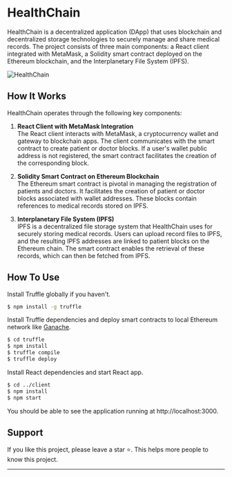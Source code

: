 # HealthChain

HealthChain is a decentralized application (DApp) that uses blockchain and decentralized storage technologies to securely manage and share medical records. The project consists of three main components: a React client integrated with MetaMask, a Solidity smart contract deployed on the Ethereum blockchain, and the Interplanetary File System (IPFS).

![HealthChain](https://d112y698adiu2z.cloudfront.net/photos/production/software_photos/002/187/785/datas/original.png)


## How It Works

HealthChain operates through the following key components:

1. **React Client with MetaMask Integration**  
   The React client interacts with MetaMask, a cryptocurrency wallet and gateway to blockchain apps. The client communicates with the smart contract to create patient or doctor blocks. If a user's wallet public address is not registered, the smart contract facilitates the creation of the corresponding block.

2. **Solidity Smart Contract on Ethereum Blockchain**  
   The Ethereum smart contract is pivotal in managing the registration of patients and doctors. It facilitates the creation of patient or doctor blocks associated with wallet addresses. These blocks contain references to medical records stored on IPFS.

3. **Interplanetary File System (IPFS)**  
   IPFS is a decentralized file storage system that HealthChain uses for securely storing medical records. Users can upload record files to IPFS, and the resulting IPFS addresses are linked to patient blocks on the Ethereum chain. The smart contract enables the retrieval of these records, which can then be fetched from IPFS.


## How To Use

Install Truffle globally if you haven't.

```sh
$ npm install -g truffle
```

Install Truffle dependencies and deploy smart contracts to local Ethereum network like [Ganache](https://trufflesuite.com/ganache/). 

```sh
$ cd truffle
$ npm install
$ truffle compile
$ truffle deploy
```

Install React dependencies and start React app. 

```sh
$ cd ../client
$ npm install
$ npm start
```

You should be able to see the application running at http://localhost:3000.


## Support

If you like this project, please leave a star ⭐️. This helps more people to know this project.

---

